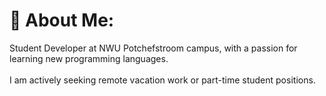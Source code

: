 # 💫 About Me:
Student Developer at NWU Potchefstroom campus, with a passion for learning new programming languages.<br><br>I am actively seeking remote vacation work or part-time student positions.
